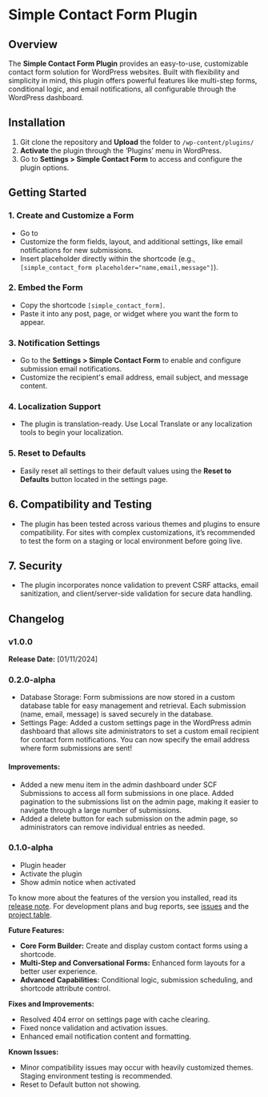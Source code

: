 # Simple Contact Form Plugin

## Overview
The **Simple Contact Form Plugin** provides an easy-to-use, customizable contact form solution for WordPress websites. Built with flexibility and simplicity in mind, this plugin offers powerful features like multi-step forms, conditional logic, and email notifications, all configurable through the WordPress dashboard.

## Installation

1. Git clone the repository and **Upload** the folder to `/wp-content/plugins/` 
2. **Activate** the plugin through the ‘Plugins’ menu in WordPress.
3. Go to **Settings > Simple Contact Form** to access and configure the plugin options.

## Getting Started

### 1. Create and Customize a Form
   - Go to 
   - Customize the form fields, layout, and additional settings, like email notifications for new submissions.
   - Insert placeholder directly within the shortcode (e.g., `[simple_contact_form placeholder="name,email,message"]`).

### 2. Embed the Form
   - Copy the shortcode `[simple_contact_form]`.
   - Paste it into any post, page, or widget where you want the form to appear.

### 3. Notification Settings
   - Go to the **Settings > Simple Contact Form** to enable and configure submission email notifications.
   - Customize the recipient's email address, email subject, and message content.

### 4. Localization Support
   - The plugin is translation-ready. Use Local Translate or any localization tools to begin your localization.

### 5. Reset to Defaults
   - Easily reset all settings to their default values using the **Reset to Defaults** button located in the settings page.

## 6. Compatibility and Testing
   - The plugin has been tested across various themes and plugins to ensure compatibility. For sites with complex customizations, it’s recommended to test the form on a staging or local environment before going live.

## 7. Security
   - The plugin incorporates nonce validation to prevent CSRF attacks, email sanitization, and client/server-side validation for secure data handling.

## Changelog

### v1.0.0
**Release Date:** [01/11/2024]

### 0.2.0-alpha

- Database Storage: Form submissions are now stored in a custom database table for easy management and retrieval. Each submission (name, email, message) is saved securely in the database.
- Settings Page: Added a custom settings page in the WordPress admin dashboard that allows site administrators to set a custom email recipient for contact form notifications. You can now specify the email address where form submissions are sent!
#### Improvements:
- Added a new menu item in the admin dashboard under SCF Submissions to access all form submissions in one place.
Added pagination to the submissions list on the admin page, making it easier to navigate through a large number of submissions.
- Added a delete button for each submission on the admin page, so administrators can remove individual entries as needed.

### 0.1.0-alpha
- Plugin header
- Activate the plugin
- Show admin notice when activated

To know more about the features of the version you installed, read its [release note](https://github.com/frankremmy/simple-contact-form/releases).
For development plans and bug reports, see [issues](https://github.com/frankremmy/simple-contact-form/issues) and the [project table](https://github.com/users/frankremmy/projects/1).

**Future Features:**
- **Core Form Builder:** Create and display custom contact forms using a shortcode.
- **Multi-Step and Conversational Forms:** Enhanced form layouts for a better user experience.
- **Advanced Capabilities:** Conditional logic, submission scheduling, and shortcode attribute control.

**Fixes and Improvements:**
- Resolved 404 error on settings page with cache clearing.
- Fixed nonce validation and activation issues.
- Enhanced email notification content and formatting.

**Known Issues:**
- Minor compatibility issues may occur with heavily customized themes. Staging environment testing is recommended.
- Reset to Default button not showing. 